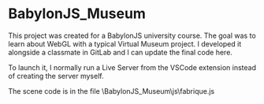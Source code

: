 # BabylonJS_Museum

This project was created for a BabylonJS university course. The goal was to learn about WebGL with a typical Virtual Museum project. I developed it alongside a classmate in GitLab and I can update the final code here.

To launch it, I normally run a Live Server from the VSCode extension instead of creating the server myself.

The scene code is in the file \BabylonJS_Museum\js\fabrique.js
